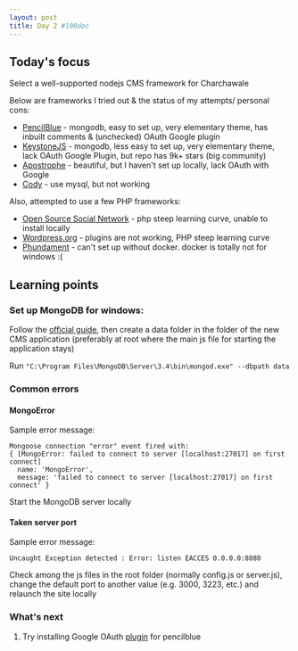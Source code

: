 ```yaml
---
layout: post
title: Day 2 #100doc
---
```


## Today's focus

Select a well-supported nodejs CMS framework for Charchawale

Below are frameworks I tried out & the status of my attempts/ personal cons: 


- [PencilBlue](https://github.com/pencilblue/pencilblue) - mongodb, easy to set up, very elementary theme, has inbuilt comments & (unchecked) OAuth Google plugin
- [KeystoneJS](https://github.com/keystonejs/keystone) - mongodb, less easy to set up, very elementary theme, lack OAuth Google Plugin, but repo has 9k+ stars (big community)
- [Apostrophe](https://github.com/punkave/apostrophe) - beautiful, but I haven't set up locally, lack OAuth with Google
- [Cody](https://github.com/jcoppieters/cody) - use mysql, but not working

Also, attempted to use a few PHP frameworks:

- [Open Source Social Network](https://www.opensource-socialnetwork.org/) - php steep learning curve, unable to install locally
- [Wordpress.org](https://wordpress.org/) - plugins are not working, PHP steep learning curve
- [Phundament](https://github.com/phundament/app) - can't set up without docker. docker is totally not for windows :(

## Learning points

### Set up MongoDB for windows:

Follow the [official guide](), then create a data folder in the folder of the new CMS application (preferably at root where the main js file for starting the application stays)

Run `"C:\Program Files\MongoDB\Server\3.4\bin\mongod.exe" --dbpath data`

### Common errors

#### MongoError

Sample error message:

```
Mongoose connection "error" event fired with:
{ [MongoError: failed to connect to server [localhost:27017] on first connect]
  name: 'MongoError',
  message: 'failed to connect to server [localhost:27017] on first connect' }
```

Start the MongoDB server locally 

#### Taken server port

Sample error message:

```
Uncaught Exception detected : Error: listen EACCES 0.0.0.0:8080
```
Check among the js files in the root folder (normally config.js or server.js), change the default port to another value (e.g. 3000, 3223, etc.) and relaunch the site locally

### What's next

1. Try installing Google OAuth [plugin](https://pencilblue.org/plugins/view/5616b3f82f320df86ff3a13f) for pencilblue
